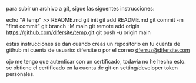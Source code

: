 para subir un archivo a git, sigue las siguentes instrucciones:

echo "# temp" >> README.md
git init
git add README.md
git commit -m "first commit"
git branch -M main
git remote add origin https://github.com/difersite/temp.git
git push -u origin main

estas instrucciones se dan cuando creas un repositorio en tu cuenta de github
mi cuenta de usuario: difersite o por el correo dferruz@difersite.com

ojo me tengo que autenticar con un certificado, todavia no he hecho esto.
se obtiene el certificado en la cuenta de git en setting/developer token personales.
